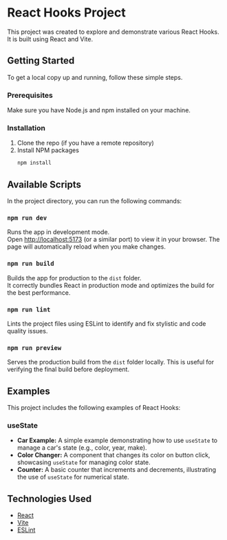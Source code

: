 # React Hooks Project

This project was created to explore and demonstrate various React Hooks. It is built using React and Vite.

## Getting Started

To get a local copy up and running, follow these simple steps.

### Prerequisites

Make sure you have Node.js and npm installed on your machine.

### Installation

1. Clone the repo (if you have a remote repository)
2. Install NPM packages
   ```sh
   npm install
   ```

## Available Scripts

In the project directory, you can run the following commands:

### `npm run dev`

Runs the app in development mode.<br />
Open [http://localhost:5173](http://localhost:5173) (or a similar port) to view it in your browser. The page will automatically reload when you make changes.

### `npm run build`

Builds the app for production to the `dist` folder.<br />
It correctly bundles React in production mode and optimizes the build for the best performance.

### `npm run lint`

Lints the project files using ESLint to identify and fix stylistic and code quality issues.

### `npm run preview`

Serves the production build from the `dist` folder locally. This is useful for verifying the final build before deployment.

## Examples

This project includes the following examples of React Hooks:

### useState

*   **Car Example:** A simple example demonstrating how to use `useState` to manage a car's state (e.g., color, year, make).
*   **Color Changer:** A component that changes its color on button click, showcasing `useState` for managing color state.
*   **Counter:** A basic counter that increments and decrements, illustrating the use of `useState` for numerical state.

## Technologies Used

*   [React](https://reactjs.org/)
*   [Vite](https://vitejs.dev/)
*   [ESLint](https://eslint.org/)
